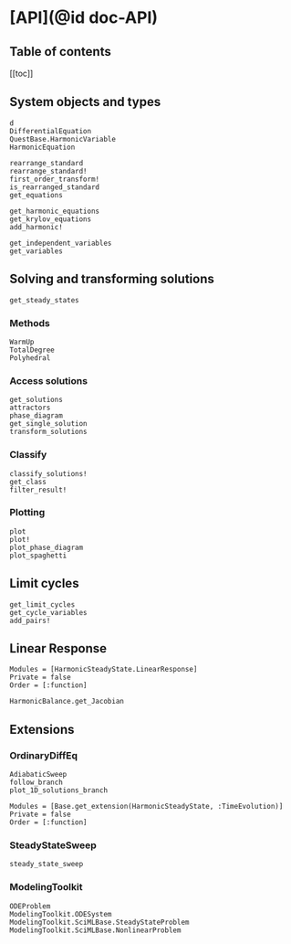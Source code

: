 # [API](@id doc-API)

## Table of contents

[[toc]] <!-- the level setting is in ".vitepress/config.mts" -->

## System objects and types

```@docs
d
DifferentialEquation
QuestBase.HarmonicVariable
HarmonicEquation
```

```@docs
rearrange_standard
rearrange_standard!
first_order_transform!
is_rearranged_standard
get_equations
```

```@docs
get_harmonic_equations
get_krylov_equations
add_harmonic!
```

```@docs
get_independent_variables
get_variables
```

## Solving and transforming solutions

```@docs
get_steady_states
```

### Methods

```@docs
WarmUp
TotalDegree
Polyhedral
```

### Access solutions

```@docs
get_solutions
attractors
phase_diagram
get_single_solution
transform_solutions
```

### Classify

```@docs
classify_solutions!
get_class
filter_result!
```

### Plotting

```@docs
plot
plot!
plot_phase_diagram
plot_spaghetti
```

## Limit cycles

```@docs
get_limit_cycles
get_cycle_variables
add_pairs!
```

## Linear Response

```@autodocs
Modules = [HarmonicSteadyState.LinearResponse]
Private = false
Order = [:function]
```

```@docs
HarmonicBalance.get_Jacobian
```

## Extensions

### OrdinaryDiffEq

```@docs
AdiabaticSweep
follow_branch
plot_1D_solutions_branch
```

```@autodocs; canonical=false
Modules = [Base.get_extension(HarmonicSteadyState, :TimeEvolution)]
Private = false
Order = [:function]
```

### SteadyStateSweep

```@docs
steady_state_sweep
```

### ModelingToolkit

```@docs
ODEProblem
ModelingToolkit.ODESystem
ModelingToolkit.SciMLBase.SteadyStateProblem
ModelingToolkit.SciMLBase.NonlinearProblem
```
